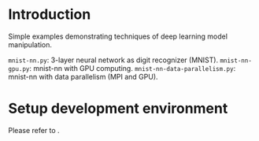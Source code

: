 # Introduction

Simple examples demonstrating techniques of deep learning model manipulation.

  `mnist-nn.py`: 3-layer neural network as digit recognizer (MNIST).
  `mnist-nn-gpu.py`: mnist-nn with GPU computing.
  `mnist-nn-data-parallelism.py`: mnist-nn with data parallelism (MPI and GPU).

# Setup development environment

Please refer to <tech blog post>.
